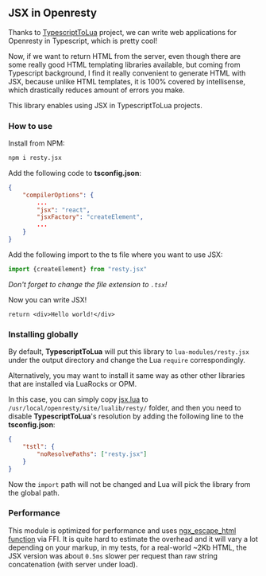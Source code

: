 ## JSX in Openresty

Thanks to [TypescriptToLua](https://typescripttolua.github.io/) project, we can write web applications for Openresty
in Typescript, which is pretty cool!

Now, if we want to return HTML from the server, even though there are some really good HTML templating libraries available,
but coming from Typescript background, I find it really convenient to generate HTML with JSX, because unlike HTML templates,
it is 100% covered by intellisense, which drastically reduces amount of errors you make.

This library enables using JSX in TypescriptToLua projects.

### How to use

Install from NPM:

```bash
npm i resty.jsx
```

Add the following code to **tsconfig.json**:

```json
{
    "compilerOptions": {
        ...
        "jsx": "react",
        "jsxFactory": "createElement",
        ...
    }
}
```

Add the following import to the ts file where you want to use JSX:

```ts
import {createElement} from "resty.jsx"
```

_Don't forget to change the file extension to `.tsx`!_

Now you can write JSX!

```tsx
return <div>Hello world!</div>
```

### Installing globally

By default, **TypescriptToLua** will put this library to `lua-modules/resty.jsx` under the output directory and change the
Lua `require` correspondingly.

Alternatively, you may want to install it same way as other other libraries that are installed via LuaRocks or OPM.

In this case, you can simply copy [jsx.lua](/lib/resty/jsx.lua) to `/usr/local/openresty/site/lualib/resty/` folder, and
then you need to disable **TypescriptToLua**'s resolution by adding the following line to the **tsconfig.json**:

```json
{
    "tstl": {
        "noResolvePaths": ["resty.jsx"]
    }
}
```

Now the `import` path will not be changed and Lua will pick the library from the global path.

### Performance

This module is optimized for performance and uses [ngx_escape_html function](https://www.nginx.com/resources/wiki/extending/api/utility/#ngx-escape-html)
via FFI. It is quite hard to estimate the overhead and it will vary a lot depending on your markup, in my tests, for a
real-world ~2Kb HTML, the JSX version was about `0.5ms` slower per request than raw string concatenation (with server under load).
